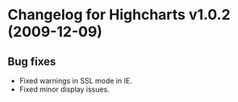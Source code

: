 # Changelog for Highcharts v1.0.2 (2009-12-09)
        

## Bug fixes
- Fixed warnings in SSL mode in IE.
- Fixed minor display issues.